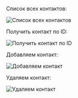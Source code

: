 Список всех контактов:

![Список всех контактов ](https://github.com/IrinaKonoshenko/CLI-application/raw/main/screens/list.jpg)

Получить контакт по ID:

![Получить контакт по ID ](https://github.com/IrinaKonoshenko/CLI-application/raw/main/screens/get.jpg)

Добавляем контакт:

![Добавляем контакт](https://github.com/IrinaKonoshenko/CLI-application/raw/main/screens/add.jpg)

Удаляем контакт:

![Удаляем контакт](https://github.com/IrinaKonoshenko/CLI-application/raw/main/screens/remove.jpg)
